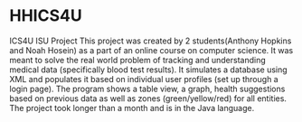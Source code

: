 # HHICS4U
ICS4U ISU Project
This project was created by 2 students(Anthony Hopkins and Noah Hosein) as a part of
an online course on computer science. It was meant to solve the real world problem of 
tracking and understanding medical data (specifically blood test results). It simulates
a database using XML and populates it based on individual user profiles (set up
through a login page). The program shows a table view, a graph, health suggestions
based on previous data as well as zones (green/yellow/red) for all entities. The 
project took longer than a month and is in the Java language.
